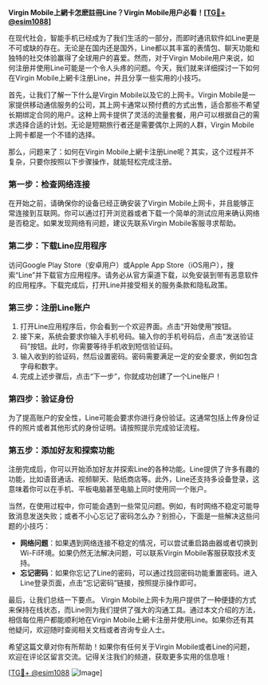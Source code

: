 **Virgin Mobile上網卡怎麽註冊Line？Virgin Mobile用户必看！[[TG💪+ @esim1088](https://t.me/s/esim1088)]**

在现代社会，智能手机已经成为了我们生活的一部分，而即时通讯软件如Line更是不可或缺的存在。无论是在国内还是国外，Line都以其丰富的表情包、聊天功能和独特的社交体验赢得了全球用户的喜爱。然而，对于Virgin Mobile用户来说，如何注册并使用Line可能是一个令人头疼的问题。今天，我们就来详细探讨一下如何在Virgin Mobile上網卡注册Line，并且分享一些实用的小技巧。

首先，让我们了解一下什么是Virgin Mobile以及它的上网卡。Virgin Mobile是一家提供移动通信服务的公司，其上网卡通常以预付费的方式出售，适合那些不希望长期绑定合同的用户。这种上网卡提供了灵活的流量套餐，用户可以根据自己的需求选择合适的计划。无论是短期旅行者还是需要偶尔上网的人群，Virgin Mobile上网卡都是一个不错的选择。

那么，问题来了：如何在Virgin Mobile上網卡注册Line呢？其实，这个过程并不复杂，只要你按照以下步骤操作，就能轻松完成注册。

### 第一步：检查网络连接

在开始之前，请确保你的设备已经正确安装了Virgin Mobile上网卡，并且能够正常连接到互联网。你可以通过打开浏览器或者下载一个简单的测试应用来确认网络是否稳定。如果发现网络有问题，建议先联系Virgin Mobile客服寻求帮助。

### 第二步：下载Line应用程序

访问Google Play Store（安卓用户）或Apple App Store（iOS用户），搜索“Line”并下载官方应用程序。请务必从官方渠道下载，以免安装到带有恶意软件的应用程序。下载完成后，打开Line并接受相关的服务条款和隐私政策。

### 第三步：注册Line账户

1. 打开Line应用程序后，你会看到一个欢迎界面。点击“开始使用”按钮。
2. 接下来，系统会要求你输入手机号码。输入你的手机号码后，点击“发送验证码”按钮。此时，你需要等待手机收到短信验证码。
3. 输入收到的验证码，然后设置密码。密码需要满足一定的安全要求，例如包含字母和数字。
4. 完成上述步骤后，点击“下一步”，你就成功创建了一个Line账户！

### 第四步：验证身份

为了提高账户的安全性，Line可能会要求你进行身份验证。这通常包括上传身份证件的照片或者其他形式的身份证明。请按照提示完成验证流程。

### 第五步：添加好友和探索功能

注册完成后，你可以开始添加好友并探索Line的各种功能。Line提供了许多有趣的功能，比如语音通话、视频聊天、贴纸商店等。此外，Line还支持多设备登录，这意味着你可以在手机、平板电脑甚至电脑上同时使用同一个账户。

当然，在使用过程中，你可能会遇到一些常见问题。例如，有时网络不稳定可能导致消息发送失败；或者不小心忘记了密码怎么办？别担心，下面是一些解决这些问题的小技巧：

- **网络问题**：如果遇到网络连接不稳定的情况，可以尝试重启路由器或者切换到Wi-Fi环境。如果仍然无法解决问题，可以联系Virgin Mobile客服获取技术支持。
- **忘记密码**：如果你忘记了Line的密码，可以通过找回密码功能重置密码。进入Line登录页面，点击“忘记密码”链接，按照提示操作即可。

最后，让我们总结一下要点。 Virgin Mobile上网卡为用户提供了一种便捷的方式来保持在线状态，而Line则为我们提供了强大的沟通工具。通过本文介绍的方法，相信每位用户都能顺利地在Virgin Mobile上網卡注册并使用Line。如果你还有其他疑问，欢迎随时查阅相关文档或者咨询专业人士。

希望这篇文章对你有所帮助！如果你有任何关于Virgin Mobile或者Line的问题，欢迎在评论区留言交流。记得关注我们的频道，获取更多实用的信息哦！

[[TG💪+ @esim1088](https://t.me/s/esim1088) ![Image](https://i.postimg.cc/4NQfJmqS/Snipaste-2025-05-13-00-14-12.png)]